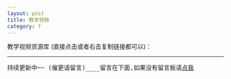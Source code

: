 ```yaml
---
layout: post
title: 教学视频
category: f
---
```


教学视频资源库 (直接点击或者右击复制链接都可以)：


-----------
	
<pre id="prexx1">持续更新中~~ (催更请留言)____留言在下面,如果没有留言板请<a href="/jekyll_warehouse/posts/Instructional-video.html">点我</a></pre>

